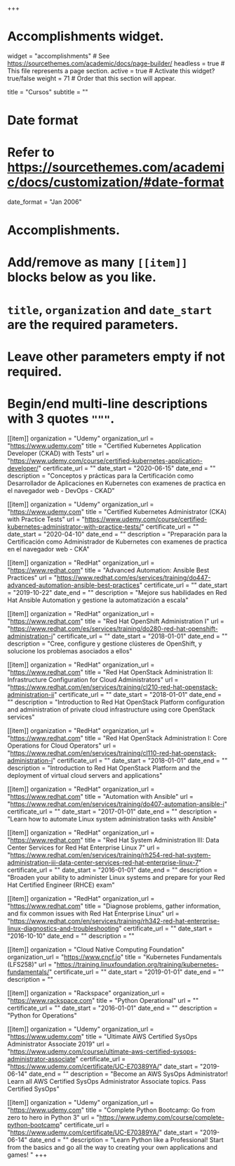+++
# Accomplishments widget.
widget = "accomplishments"  # See https://sourcethemes.com/academic/docs/page-builder/
headless = true  # This file represents a page section.
active = true  # Activate this widget? true/false
weight = 71  # Order that this section will appear.

title = "Cursos"
subtitle = ""

# Date format
#   Refer to https://sourcethemes.com/academic/docs/customization/#date-format
date_format = "Jan 2006"

# Accomplishments.
#   Add/remove as many `[[item]]` blocks below as you like.
#   `title`, `organization` and `date_start` are the required parameters.
#   Leave other parameters empty if not required.
#   Begin/end multi-line descriptions with 3 quotes `"""`.

[[item]]
  organization = "Udemy"
  organization_url = "https://www.udemy.com"
  title = "Certified Kubernetes Application Developer (CKAD) with Tests"
  url = "https://www.udemy.com/course/certified-kubernetes-application-developer/"
  certificate_url = ""
  date_start = "2020-06-15"
  date_end = ""
  description = "Conceptos y prácticas para la Certificación como Desarrollador de Aplicaciones en Kubernetes con examenes de practica en el navegador web - DevOps - CKAD"

[[item]]
  organization = "Udemy"
  organization_url = "https://www.udemy.com"
  title = "Certified Kubernetes Administrator (CKA) with Practice Tests"
  url = "https://www.udemy.com/course/certified-kubernetes-administrator-with-practice-tests/"
  certificate_url = ""
  date_start = "2020-04-10"
  date_end = ""
  description = "Preparación para la Certificación como Administrador de Kubernetes con examenes de practica en el navegador web - CKA"

[[item]]
  organization = "RedHat"
  organization_url = "https://www.redhat.com"
  title = "Advanced Automation: Ansible Best Practices"
  url = "https://www.redhat.com/es/services/training/do447-advanced-automation-ansible-best-practices"
  certificate_url = ""
  date_start = "2019-10-22"
  date_end = ""
  description = "Mejore sus habilidades en Red Hat Ansible Automation y gestione la automatización a escala"

[[item]]
  organization = "RedHat"
  organization_url = "https://www.redhat.com"
  title = "Red Hat OpenShift Administration I"
  url = "https://www.redhat.com/es/services/training/do280-red-hat-openshift-administration-i"
  certificate_url = ""
  date_start = "2018-01-01"
  date_end = ""
  description = "Cree, configure y gestione clústeres de OpenShift, y solucione los problemas asociados a ellos"

[[item]]
  organization = "RedHat"
  organization_url = "https://www.redhat.com"
  title = "Red Hat OpenStack Administration II: Infrastructure Configuration for Cloud Administrators"
  url = "https://www.redhat.com/en/services/training/cl210-red-hat-openstack-administration-ii"
  certificate_url = ""
  date_start = "2018-01-01"
  date_end = ""
  description = "Introduction to Red Hat OpenStack Platform configuration and administration of private cloud infrastructure using core OpenStack services"

[[item]]
  organization = "RedHat"
  organization_url = "https://www.redhat.com"
  title = "Red Hat OpenStack Administration I: Core Operations for Cloud Operators"
  url = "https://www.redhat.com/en/services/training/cl110-red-hat-openstack-administration-i"
  certificate_url = ""
  date_start = "2018-01-01"
  date_end = ""
  description = "Introduction to Red Hat OpenStack Platform and the deployment of virtual cloud servers and applications"

[[item]]
  organization = "RedHat"
  organization_url = "https://www.redhat.com"
  title = "Automation with Ansible"
  url = "https://www.redhat.com/en/services/training/do407-automation-ansible-i"
  certificate_url = ""
  date_start = "2017-01-01"
  date_end = ""
  description = "Learn how to automate Linux system administration tasks with Ansible"


[[item]]
  organization = "RedHat"
  organization_url = "https://www.redhat.com"
  title = "Red Hat System Administration III: Data Center Services for Red Hat Enterprise Linux 7"
  url = "https://www.redhat.com/en/services/training/rh254-red-hat-system-administration-iii-data-center-services-red-hat-enterprise-linux-7"
  certificate_url = ""
  date_start = "2016-01-01"
  date_end = ""
  description = "Broaden your ability to administer Linux systems and prepare for your Red Hat Certified Engineer (RHCE) exam"

[[item]]
  organization = "RedHat"
  organization_url = "https://www.redhat.com"
  title = "Diagnose problems, gather information, and fix common issues with Red Hat Enterprise Linux"
  url = "https://www.redhat.com/en/services/training/rh342-red-hat-enterprise-linux-diagnostics-and-troubleshooting"
  certificate_url = ""
  date_start = "2016-10-10"
  date_end = ""
  description = ""

[[item]]
  organization = "Cloud Native Computing Foundation"
  organization_url = "https://www.cncf.io"
  title = "Kubernetes Fundamentals (LFS258)"
  url = "https://training.linuxfoundation.org/training/kubernetes-fundamentals/"
  certificate_url = ""
  date_start = "2019-01-01"
  date_end = ""
  description = ""

[[item]]
  organization = "Rackspace"
  organization_url = "https://www.rackspace.com"
  title = "Python Operational"
  url = ""
  certificate_url = ""
  date_start = "2016-01-01"
  date_end = ""
  description = "Python for Operations"

[[item]]
  organization = "Udemy"
  organization_url = "https://www.udemy.com"
  title = "Ultimate AWS Certified SysOps Administrator Associate 2019"
  url = "https://www.udemy.com/course/ultimate-aws-certified-sysops-administrator-associate"
  certificate_url = "https://www.udemy.com/certificate/UC-E70389YA/"
  date_start = "2019-06-14"
  date_end = ""
  description = "Become an AWS SysOps Administrator! Learn all AWS Certified SysOps Administrator Associate topics. Pass Certified SysOps"

[[item]]
  organization = "Udemy"
  organization_url = "https://www.udemy.com"
  title = "Complete Python Bootcamp: Go from zero to hero in Python 3"
  url = "https://www.udemy.com/course/complete-python-bootcamp"
  certificate_url = "https://www.udemy.com/certificate/UC-E70389YA/"
  date_start = "2019-06-14"
  date_end = ""
  description = "Learn Python like a Professional! Start from the basics and go all the way to creating your own applications and games! "
+++
